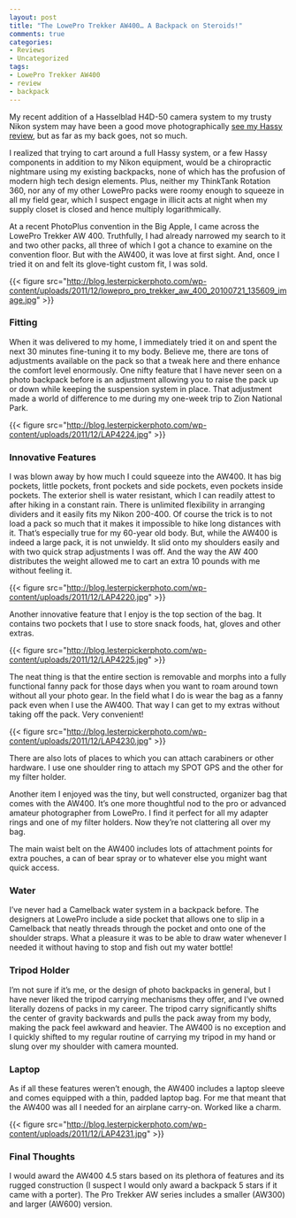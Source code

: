 ```yaml
---
layout: post
title: "The LowePro Trekker AW400… A Backpack on Steroids!"
comments: true
categories:
- Reviews
- Uncategorized
tags:
- LowePro Trekker AW400
- review
- backpack
---
```

My recent addition of a Hasselblad H4D-50 camera system to my trusty Nikon system may have been a good move photographically [see my Hassy review](http://blog.lesterpickerphoto.com/2011/11/29/review-of-the-hasselblad-h4d-50/), but as far as my back goes, not so much.

I realized that trying to cart around a full Hassy system, or a few Hassy components in addition to my Nikon equipment, would be a chiropractic nightmare using my existing backpacks, none of which has the profusion of modern high tech design elements. Plus, neither my ThinkTank Rotation 360, nor any of my other LowePro packs were roomy enough to squeeze in all my field gear, which I suspect engage in illicit acts at night when my supply closet is closed and hence multiply logarithmically.

At a recent PhotoPlus convention in the Big Apple, I came across the LowePro Trekker AW 400. Truthfully, I had already narrowed my search to it and two other packs, all three of which I got a chance to examine on the convention floor. But with the AW400, it was love at first sight. And, once I tried it on and felt its glove-tight custom fit, I was sold.

{{< figure src="http://blog.lesterpickerphoto.com/wp-content/uploads/2011/12/lowepro_pro_trekker_aw_400_20100721_135609_image.jpg" >}}

<h3>Fitting</h3>
When it was delivered to my home, I immediately tried it on and spent the next 30 minutes fine-tuning it to my body. Believe me, there are tons of adjustments available on the pack so that a tweak here and there enhance the comfort level enormously. One nifty feature that I have never seen on a photo backpack before is an adjustment allowing you to raise the pack up or down while keeping the suspension system in place. That adjustment made a world of difference to me during my one-week trip to Zion National Park.

{{< figure src="http://blog.lesterpickerphoto.com/wp-content/uploads/2011/12/LAP4224.jpg" >}}

<h3>Innovative Features</h3>
I was blown away by how much I could squeeze into the AW400. It has big pockets, little pockets, front pockets and side pockets, even pockets inside pockets. The exterior shell is water resistant, which I can readily attest to after hiking in a constant rain. There is unlimited flexibility in arranging dividers and it easily fits my Nikon 200-400. Of course the trick is to not load a pack so much that it makes it impossible to hike long distances with it. That’s especially true for my 60-year old body. But, while the AW400 is indeed a large pack, it is not unwieldy. It slid onto my shoulders easily and with two quick strap adjustments I was off. And the way the AW 400 distributes the weight allowed me to cart an extra 10 pounds with me without feeling it.

{{< figure src="http://blog.lesterpickerphoto.com/wp-content/uploads/2011/12/LAP4220.jpg" >}}

Another innovative feature that I enjoy is the top section of the bag. It contains two pockets that I use to store snack foods, hat, gloves and other extras.

{{< figure src="http://blog.lesterpickerphoto.com/wp-content/uploads/2011/12/LAP4225.jpg" >}}

The neat thing is that the entire section is removable and morphs into a fully functional fanny pack for those days when you want to roam around town without all your photo gear. In the field what I do is wear the bag as a fanny pack even when I use the AW400. That way I can get to my extras without taking off the pack. Very convenient!

{{< figure src="http://blog.lesterpickerphoto.com/wp-content/uploads/2011/12/LAP4230.jpg" >}}

There are also lots of places to which you can attach carabiners or other hardware. I use one shoulder ring to attach my SPOT GPS and the other for my filter holder.

Another item I enjoyed was the tiny, but well constructed, organizer bag that comes with the AW400. It’s one more thoughtful nod to the pro or advanced amateur photographer from LowePro. I find it perfect for all my adapter rings and one of my filter holders. Now they’re not clattering all over my bag.

The main waist belt on the AW400 includes lots of attachment points for extra pouches, a can of bear spray or to whatever else you might want quick access.

<h3>Water</h3>
I’ve never had a Camelback water system in a backpack before. The designers at LowePro include a side pocket that allows one to slip in a Camelback that neatly threads through the pocket and onto one of the shoulder straps. What a pleasure it was to be able to draw water whenever I needed it without having to stop and fish out my water bottle!

<h3>Tripod Holder</h3>
I’m not sure if it’s me, or the design of photo backpacks in general, but I have never liked the tripod carrying mechanisms they offer, and I’ve owned literally dozens of packs in my career. The tripod carry significantly shifts the center of gravity backwards and pulls the pack away from my body, making the pack feel awkward and heavier. The AW400 is no exception and I quickly shifted to my regular routine of carrying my tripod in my hand or slung over my shoulder with camera mounted.

<h3>Laptop</h3>
As if all these features weren’t enough, the AW400 includes a laptop sleeve and comes equipped with a thin, padded laptop bag. For me that meant that the AW400 was all I needed for an airplane carry-on. Worked like a charm.

{{< figure src="http://blog.lesterpickerphoto.com/wp-content/uploads/2011/12/LAP4231.jpg" >}}

<h3>Final Thoughts</h3>
I would award the AW400 4.5 stars based on its plethora of features and its rugged construction (I suspect I would only award a backpack 5 stars if it came with a porter). The Pro Trekker AW series includes a smaller (AW300) and larger (AW600) version.